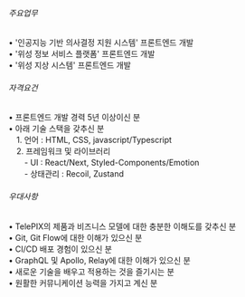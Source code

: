 ###### 주요업무

• '인공지능 기반 의사결정 지원 시스템' 프론트엔드 개발  
• '위성 정보 서비스 플랫폼' 프론트엔드 개발  
• '위성 지상 시스템' 프론트엔드 개발

###### 자격요건

• 프론트엔드 개발 경력 5년 이상이신 분  
• 아래 기술 스택을 갖추신 분  
　1. 언어 : HTML, CSS, javascript/Typescript  
　2. 프레임워크 및 라이브러리  
　　- UI : React/Next, Styled-Components/Emotion  
　　- 상태관리 : Recoil, Zustand

###### 우대사항

• TelePIX의 제품과 비즈니스 모델에 대한 충분한 이해도를 갖추신 분  
• Git, Git Flow에 대한 이해가 있으신 분  
• CI/CD 배포 경험이 있으신 분  
• GraphQL 및 Apollo, Relay에 대한 이해가 있으신 분  
• 새로운 기술을 배우고 적용하는 것을 즐기시는 분  
• 원활한 커뮤니케이션 능력을 가지고 계신 분